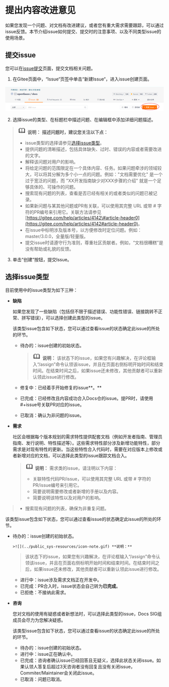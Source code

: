 # 提出内容改进意见<a name="ZH-CN_TOPIC_0000001274903118"></a>

如果您发现一个问题、对文档有改进建议，或者您有重大需求需要跟踪，可以通过issue反馈。本节介绍issue如何提交、提交时的注意事项、以及不同类型issue的使用场景。

## 提交issue<a name="section93611621132618"></a>

您可以在[issue提交](https://gitee.com/opengauss/docs/issues)页面，提交文档相关问题。

1.  在Gitee页面中，“Issue“页签中单击“新建Issue“，进入issue创建页面。

![](figures/zh-cn_image_0000001325584773.png)

2.  选择issue的类型、在标题栏中描述问题、在编辑框中添加详细问题描述。

>![](../public_sys-resources/icon-note.gif) **说明：** 
>**描述问题时，建议您关注以下点：**
>
>-   issue类型的选择请参见[选择issue类型](#section1010815112178)。
>-   提供问题的清晰描述，包括具体缺失、过时、错误的内容或者需要改进的文字。
>-   解释该问题对用户的影响。
>-   将给定问题的范围限定在一个具体内容、任务。如果问题牵涉的领域较大，可以将其分解为多个小一点的问题。例如："文档需要优化" 是一个过于宽泛的问题，而 "XX开发指南缺少对XXX步骤的介绍" 就是一个足够具体的、可操作的问题。
>-   搜索现有问题的列表，查看是否已经有相关的或者类似的问题已被记录。
>-   如果新问题与某其他问题或PR有关联，可以使用其完整 URL 或带 \# 字符的PR编号来引用它。关联方法请参见<u>[https://gitee.com/help/articles/4142\#article-header0](https://gitee.com/help/articles/4142#article-header0)</u>。
>-   在issue中标明涉及版本号，以方便修改时定位问题。例如：master/3.0.0，全量版/轻量版。
>-   提交issue时请遵守行为准则，尊重社区贡献者。例如，“文档很糟糕”是没有帮助或礼貌的反馈。

3.  单击“创建“按钮，提交Issue。

## 选择issue类型<a name="section1010815112178"></a>

目前使用中的issue类型为如下三种：

-   **缺陷**

    如果您发现了一些缺陷（包括但不限于描述错误、功能性错误、链接跳转不正常、拼写错误），可以选择创建此类型的issue。

    该类型issue包含如下状态，您可以通过查看issue的状态确定此issue的所处的环节。

    -   待办的：issue创建的初始状态。

        >![](../public_sys-resources/icon-note.gif) **说明：** 
        >该状态下的issue，如果您有兴趣解决，在评论框输入“/assign”命令认领该issue，并且在页面右侧标明开始时间和结束时间。在结束时间之后，如果issue还未修改，其他贡献者可以重新认领此issue进行修改。

    -   修复中：已经着手开始修复的issue**。**
    -   已完成：已经修改且内容成功合入Docs仓的issue。提PR时，请使用\#+issue号关联PR对应的issue。
    -   已取消：确认为非问题的issue。

-   **需求**

    社区会根据每个版本规划的需求特性提供配套文档（例如开发者指南、管理员指南、发行说明、特性描述等）。这些需求特性部分涉及新增功能特性，部分需求是对现有特性的更新。当这些特性合入代码时，需要在对应版本上修改或者新增对应的文档，可以选择此类型的issue跟踪文档合入。

    >![](../public_sys-resources/icon-note.gif) **说明：** 
    >需求类的issue，请注明以下内容：
    >
    >-   关联特性代码PR/issue，可以使用其完整 URL 或带 \# 字符的PR/issue编号来引用它。
    >-   简要说明需要修改或者新增的手册以及内容。
    >-   简要说明该特性以及对用户的影响。
>-   搜索现有问题的列表，确保为非重复问题。
    
该类型issue包含如下状态，您可以通过查看issue的状态确定此issue的所处的环节。
    
-   待办的：issue创建的初始状态。
    
        >![](../public_sys-resources/icon-note.gif) **说明：** 
    >该状态下的issue，如果您有兴趣解决，在评论框输入“/assign”命令认领该issue，并且在页面右侧标明开始时间和结束时间。在结束时间之后，如果issue还未修改，其他贡献者可以重新认领此issue进行修改。
    
    -   进行中：issue涉及需求文档正在开发中。
    -   已完成：PR合入时，issue状态会自己转为**已完成**。
    -   已拒绝：不接纳此需求。


-   **咨询**

    您对文档的使用有疑惑或者新想法时，可以选择此类型的issue，Docs SIG组成员会尽力为您解决疑惑。

    该类型issue包含如下状态，您可以通过查看issue的状态确定此issue的所处的环节。

    -   待办的：issue创建的初始状态。
    -   进行中：issue正在确认中。
    -   已完成：咨询者确认issue已经回答且无疑义，选择此状态关闭issue。如果认领人答复后超过3天咨询者没有回复且没有关闭issue，Commiter/Maintainer会关闭此issue。
    -   已取消：问题已取消。


